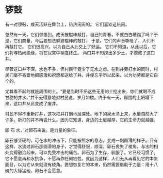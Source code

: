 # 锣鼓 
 
 有一对锣鼓，成天活跃在舞台上，热热闹闹的。 它们喜欢这热闹。 
 
 忽然有一天，它们领悟到，成天被棍棒敲打，自己的青春，不就白白糟蹋了吗？于是，它们商量，今后要想法躲避棍棒的敲打。 于是，它们的声音嘶哑了，人们不再敲打它。 它们很高兴，以为自己从此交上了好运。 它们不知道，从此以后，它们将与热闹绝缘，将在寂寞中聊度终生。  两口井不知挖出多少土，才挖成了这口井。
 
 尽管这口井不深，水也不多，但村民毕竟少了无水之虑。在到井旁打水的同时，村民们毫不吝啬地把感激和祝愿都送给了井。井便忘乎所以起来，以为功劳都是它自个的。
 
 尤其看不起的就是周围的土。“要是当时不把这些无用的土挖出来，你们就喝不成甘甜的井水。”井不无得意地对村民说。岁月如梭。终于有一天，周围的土坍塌下来，这口井从此变成了废井。
 
 村民不得不重新打井，这次把井打到地层深处。地下的泉水涌上来，水量自然大了许多。新打的井不再说什么。因为它知道，身边的土层越厚，它的生命力就越强。  
 
 卵  石  水，对卵石来说，是力量的象征。
 
 卵石够坚硬的，可在水的冲击下，只能按照水的意志，变成一副圆滑的样子。只有这样，水流过卵石那圆滑的身子，才觉得舒服，顺溜。卵石丧失了棱角，与水的相处变得融洽起来，可以免受冲击的痛苦。卵石为了生存，驯服了。它已经习惯了。它不愿意再和水抗争，不愿再作任何牺牲。就因为这样，人们无从再看见它的本来面目，以为它从来就没有棱角。要想恢复它的本来，仍然需要借助于力量：用十八磅的大锤猛砸。卵石不会愿意。
  